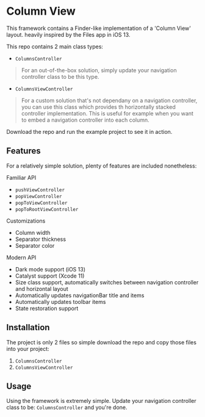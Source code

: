 # Column View

This framework contains a Finder-like implementation of a 'Column View' layout. heavily inspired by the Files app in iOS 13.


This repo contains 2 main class types:

- `ColumnsController`

> For an out-of-the-box solution, simply update your navigation controller class to be this type.

- `ColumnsViewController` 

> For a custom solution that's not dependany on a navigation controller, you can use this class which provides th horizontally stacked controller implementation. This is useful for example when you want to embed a navigation controller into each column.

Download the repo and run the example project to see it in action.

## Features

For a relatively simple solution, plenty of features are included nonetheless:

Familiar API
- `pushViewController`
- `popViewController`
- `popToViewController`
- `popToRootViewController`

Customizations
- Column width
- Separator thickness
- Separator color

Modern API
- Dark mode support (iOS 13)
- Catalyst support (Xcode 11)
- Size class support, automatically switches between navigation controller and horizontal layout
- Automatically updates navigationBar title and items
- Automatically updates toolbar items
- State restoration support

## Installation

The project is only 2 files so simple download the repo and copy those files into your project:

1. `ColumnsController`
2. `ColumnsViewController`

## Usage

Using the framework is extremely simple. Update your navigation controller class to be: `ColumnsController` and you're done.